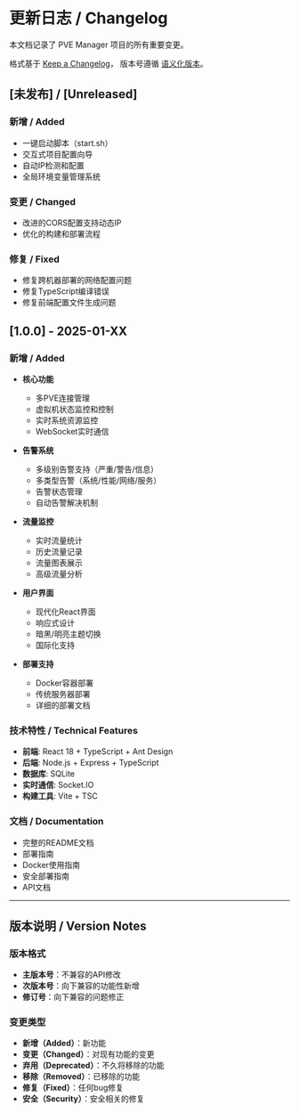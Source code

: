 # 更新日志 / Changelog

本文档记录了 PVE Manager 项目的所有重要变更。

格式基于 [Keep a Changelog](https://keepachangelog.com/zh-CN/1.0.0/)，
版本号遵循 [语义化版本](https://semver.org/lang/zh-CN/)。

## [未发布] / [Unreleased]

### 新增 / Added
- 一键启动脚本（start.sh）
- 交互式项目配置向导
- 自动IP检测和配置
- 全局环境变量管理系统

### 变更 / Changed
- 改进的CORS配置支持动态IP
- 优化的构建和部署流程

### 修复 / Fixed
- 修复跨机器部署的网络配置问题
- 修复TypeScript编译错误
- 修复前端配置文件生成问题

## [1.0.0] - 2025-01-XX

### 新增 / Added
- **核心功能**
  - 多PVE连接管理
  - 虚拟机状态监控和控制
  - 实时系统资源监控
  - WebSocket实时通信

- **告警系统**
  - 多级别告警支持（严重/警告/信息）
  - 多类型告警（系统/性能/网络/服务）
  - 告警状态管理
  - 自动告警解决机制

- **流量监控**
  - 实时流量统计
  - 历史流量记录
  - 流量图表展示
  - 高级流量分析

- **用户界面**
  - 现代化React界面
  - 响应式设计
  - 暗黑/明亮主题切换
  - 国际化支持

- **部署支持**
  - Docker容器部署
  - 传统服务器部署
  - 详细的部署文档

### 技术特性 / Technical Features
- **前端**: React 18 + TypeScript + Ant Design
- **后端**: Node.js + Express + TypeScript
- **数据库**: SQLite
- **实时通信**: Socket.IO
- **构建工具**: Vite + TSC

### 文档 / Documentation
- 完整的README文档
- 部署指南
- Docker使用指南
- 安全部署指南
- API文档

---

## 版本说明 / Version Notes

### 版本格式
- **主版本号**：不兼容的API修改
- **次版本号**：向下兼容的功能性新增
- **修订号**：向下兼容的问题修正

### 变更类型
- **新增（Added）**：新功能
- **变更（Changed）**：对现有功能的变更
- **弃用（Deprecated）**：不久将移除的功能
- **移除（Removed）**：已移除的功能
- **修复（Fixed）**：任何bug修复
- **安全（Security）**：安全相关的修复